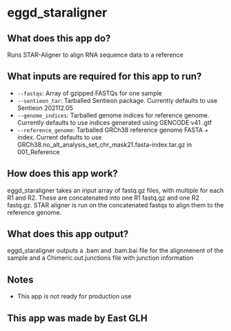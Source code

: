 # eggd_staraligner

## What does this app do?
Runs STAR-Aligner to align RNA sequence data to a reference 

## What inputs are required for this app to run?
* `--fastqs`: Array of gzipped FASTQs for one sample
* `--sentieon_tar`: Tarballed Sentieon package. Currently defaults to use Sentieon 202112.05
* `--genome_indices`: Tarballed genome indices for reference genome. Currently defaults to use indices generated using GENCODE v41 .gtf
* `--reference_genome`: Tarballed GRCh38 reference genome FASTA + index. Current defaults to use GRCh38.no_alt_analysis_set_chr_mask21.fasta-index.tar.gz in 001_Reference

## How does this app work?
eggd_staraligner takes an input array of fastq.gz files, with multiple for each R1 and R2. These are concatenated into one R1 fastq.gz and one R2 fastq.gz. STAR aligner is run on the concatenated fastqs to align them to the reference genome. 

## What does this app output?
eggd_staraligner outputs a .bam and .bam.bai file for the alignmenent of the sample and a Chimeric.out.junctions file with junction information

## Notes
* This app is not ready for production use

## This app was made by East GLH